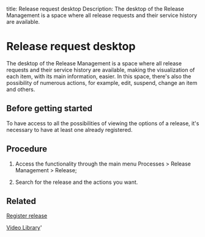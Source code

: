 title: Release request desktop
Description: The desktop of the Release Management is a space where all release requests and their service history are available.
# Release request desktop
The desktop of the Release Management is a space where all release requests and their service history are available, making the visualization of each item, with its main information, easier. In this space, there's also the possibility of numerous actions, for example, edit, suspend, change an item and others.

Before getting started
--------------------------

To have access to all the possibilities of viewing the options of a release,
it's necessary to have at least one already registered.

Procedure
-------------

1.  Access the functionality through the main menu Processes \> Release
    Management \> Release;

2.  Search for the release and the actions you want.  

Related
-----------

[Register release](/en-us/citsmart-platform-9/processes/release/use/register-release-request.html)

<i class='fa fa-youtube-play  fa-2x' style='color:#97ce17;vertical-align: middle;'> </i> [Video Library](https://www.youtube.com/playlist?list=PLB5qK2uzf2RMA1W1Js4-lPEDUDUJJ_rUa)'

<!-- !!! tip "About"

    <b>Product/Version:</b> CITSmart | 9.00 &nbsp;&nbsp;
    <b>Updated:</b>01/09/2021 – Larissa Lourenço
